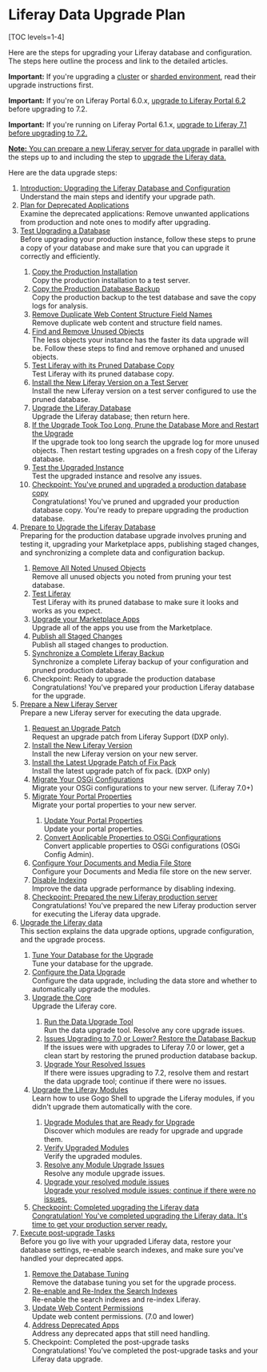 # Liferay Data Upgrade Plan

[TOC levels=1-4]

<p>
Here are the steps for upgrading your Liferay database and configuration. The steps here outline the process and link to the detailed articles.
</p>

<p>
<strong>Important:</strong> If you're upgrading a <a href="/docs/7-2/deploy/-/knowledge_base/deploy/updating-a-cluster">cluster</a> or <a href="/docs/7-2/deploy/-/knowledge_base/deploy/upgrading-sharded-environment">sharded environment</a>, read their upgrade instructions first.
</p>

<p>
<strong>Important:</strong> If you're on Liferay Portal 6.0.x, <a href="/docs/6-2/deploy/-/knowledge_base/deploy/upgrading-liferay">upgrade to Liferay Portal 6.2</a> before upgrading to 7.2.
</p>

<p>
<strong>Important:</strong> If you're running on Liferay Portal 6.1.x, <a href="/docs/7-1/deploy/-/knowledge_base/deploy/upgrading-to-liferay-71">upgrade to Liferay 7.1</a><a href="/docs/7-1/deploy/-/knowledge_base/deploy/upgrading-to-liferay-71"> before upgrading to 7.2.
</p>

<p>
<strong>Note:</strong> You can <a href="/docs/7-2/deploy/-/knowledge_base/deploy/preparing-a-new-product-server-for-data-upgrade">prepare a new Liferay server for data upgrade</a> in parallel with the steps up to and including the step to <a href="/docs/7-2/deploy/-/knowledge_base/deploy/upgrading-the-product-data">upgrade the Liferay data.</a>
</p>

<p>
Here are the data upgrade steps:
</p>

<ol id="root">
	<li>
		<div class="title"><a href="https://github.com/jhinkey/liferay-docs/blob/72-upgrading-liferay/deployment/articles/05-upgrading-to-liferay-7-2/01-upgrading-to-liferay-7-2-intro.markdown#upgrading-to-product-ver">Introduction: Upgrading the Liferay Database and Configuration</a></div>
		<div class="description">Understand the main steps and identify your upgrade path.</div>
	</li>
	<li>
		<div class="title"><a href="https://github.com/jhinkey/liferay-docs/blob/72-upgrading-liferay/deployment/articles/05-upgrading-to-liferay-7-2/02-planning-for-deprecated-apps.markdown">Plan for Deprecated Applications</a></div>
		<div class="description">Examine the deprecated applications: Remove unwanted applications from production and note ones to modify after upgrading.</div>
	</li>
	<li>
		<div class="title"><a href="https://github.com/jhinkey/liferay-docs/blob/72-upgrading-liferay/deployment/articles/05-upgrading-to-liferay-7-2/03-test-upgrading-a-liferay-backup-copy.markdown#test-upgrading-a-product-backup-copy">Test Upgrading a Database</a></div>
		<div class="description">Before upgrading your production instance, follow these steps to prune a copy of your database and make sure that you can upgrade it correctly and efficiently.</div>
	</li>
	<ol>
		<li>
			<div class="title"><a href="https://github.com/jhinkey/liferay-docs/blob/72-upgrading-liferay/deployment/articles/05-upgrading-to-liferay-7-2/03-test-upgrading-a-liferay-backup-copy.markdown#copy-the-production-installation-to-a-test-server">Copy the Production Installation</a></div>
			<div class="description">Copy the production installation to a test server.</div>
		</li>
		<li>
			<div class="title"><a href="https://github.com/jhinkey/liferay-docs/blob/72-upgrading-liferay/deployment/articles/05-upgrading-to-liferay-7-2/03-test-upgrading-a-liferay-backup-copy.markdown#copy-the-production-backup-to-the-test-database">Copy the Production Database Backup</a></div>
			<div class="description">Copy the production backup to the test database and save the copy logs for analysis.</div>
		</li>
		<li>
			<div class="title"><a href="https://github.com/jhinkey/liferay-docs/blob/72-upgrading-liferay/deployment/articles/05-upgrading-to-liferay-7-2/03-test-upgrading-a-liferay-backup-copy.markdown#remove-duplicate-web-content-structure-field-names-">Remove Duplicate Web Content Structure Field Names</a></div>
			<div class="description">Remove duplicate web content and structure field names.</div>
		</li>
		<li>
			<div class="title"><a href="https://github.com/jhinkey/liferay-docs/blob/72-upgrading-liferay/deployment/articles/05-upgrading-to-liferay-7-2/03-test-upgrading-a-liferay-backup-copy.markdown#find-and-remove-unused-objects">Find and Remove Unused Objects</a></div>
			<div class="description">The less objects your instance has the faster its data upgrade will be. Follow these steps to find and remove orphaned and unused objects.</div>
		</li>
		<li>
			<div class="title"><a href="https://github.com/jhinkey/liferay-docs/blob/72-upgrading-liferay/deployment/articles/05-upgrading-to-liferay-7-2/03-test-upgrading-a-liferay-backup-copy.markdown#test-product-with-its-pruned-database-copy">Test Liferay with its Pruned Database Copy</a></div>
			<div class="description">Test Liferay with its pruned database copy.</div>
		</li>
		<li>
			<div class="title"><a href="https://github.com/jhinkey/liferay-docs/blob/72-upgrading-liferay/deployment/articles/05-upgrading-to-liferay-7-2/03-test-upgrading-a-liferay-backup-copy.markdown#install-product-ver-on-a-test-server-and-configure-it-to-use-the-pruned-database">Install the New Liferay Version on a Test Server</a></div>
			<div class="description">Install the new Liferay version on a test server configured to use the pruned database.</div>
		</li>
		<li>
			<div class="title"><a href="https://github.com/jhinkey/liferay-docs/blob/72-upgrading-liferay/deployment/articles/05-upgrading-to-liferay-7-2/03-test-upgrading-a-liferay-backup-copy.markdown#upgrade-the-database">Upgrade the Liferay Database</a></a></div>
			<div class="description">Upgrade the Liferay database</a>; then return here.</div>
		</li>
		<li>
			<div class="title"><a href="https://github.com/jhinkey/liferay-docs/blob/72-upgrading-liferay/deployment/articles/05-upgrading-to-liferay-7-2/03-test-upgrading-a-liferay-backup-copy.markdown#test-upgrading-a-product-backup-copy">If the Upgrade Took Too Long, Prune the Database More and Restart the Upgrade</a></div>
			<div class="description">If the upgrade took too long search the upgrade log for more unused objects. Then restart testing upgrades on a fresh copy of the Liferay database.</div>
		</li>
		<li>
			<div class="title"><a href="https://github.com/jhinkey/liferay-docs/blob/72-upgrading-liferay/deployment/articles/05-upgrading-to-liferay-7-2/03-test-upgrading-a-liferay-backup-copy.markdown#test-the-upgraded-portal-and-resolve-any-issues">Test the Upgraded Instance</a></div>
			<div class="description">Test the upgraded instance and resolve any issues.</div>
		</li>
		<li>
			<div class="title"><a href="https://github.com/jhinkey/liferay-docs/blob/72-upgrading-liferay/deployment/articles/05-upgrading-to-liferay-7-2/03-test-upgrading-a-liferay-backup-copy.markdown#checkpoint-youve-pruned-and-upgraded-a-production-database-copy">Checkpoint: You've pruned and upgraded a production database copy</a></div>
			<div class="description">Congratulations! You've pruned and upgraded your production database copy. You're ready to prepare upgrading the production database.</div>
		</li>
	</ol>
	<li>
		<div class="title"><a href="https://github.com/jhinkey/liferay-docs/blob/72-upgrading-liferay/deployment/articles/05-upgrading-to-liferay-7-2/04-preparing-to-upgrade-the-liferay-database.markdown#preparing-to-upgrade-the-product-database">Prepare to Upgrade the Liferay Database</a></div>
		<div class="description">Preparing for the production database upgrade involves pruning and testing it, upgrading your Marketplace apps, publishing staged changes, and synchronizing a complete data and configuration backup.</div>
	</li>
	<ol>
		<li>
			<div class="title"><a href="https://github.com/jhinkey/liferay-docs/blob/72-upgrading-liferay/deployment/articles/05-upgrading-to-liferay-7-2/04-preparing-to-upgrade-the-liferay-database.markdown#remove-all-unused-objects-you-identified-earlier">Remove All Noted Unused Objects</a></div>
			<div class="description">Remove all unused objects you noted from pruning your test database.</div>
		</li>
		<li>
			<div class="title"><a href="https://github.com/jhinkey/liferay-docs/blob/72-upgrading-liferay/deployment/articles/05-upgrading-to-liferay-7-2/04-preparing-to-upgrade-the-liferay-database.markdown#test-product-with-its-pruned-database">Test Liferay</a></div>
			<div class="description">Test Liferay with its pruned database to make sure it looks and works as you expect.</div>
		</li>
		<li>
			<div class="title"><a href="https://github.com/jhinkey/liferay-docs/blob/72-upgrading-liferay/deployment/articles/05-upgrading-to-liferay-7-2/04-preparing-to-upgrade-the-liferay-database.markdown#upgrade-your-marketplace-apps">Upgrade your Marketplace Apps</a></div>
			<div class="description">Upgrade all of the apps you use from the Marketplace.</div>
		</li>
		<li>
			<div class="title"><a href="https://github.com/jhinkey/liferay-docs/blob/72-upgrading-liferay/deployment/articles/05-upgrading-to-liferay-7-2/04-preparing-to-upgrade-the-liferay-database.markdown#publish-all-staged-changes-to-production">Publish all Staged Changes</a></div>
			<div class="description">Publish all staged changes to production.</div>
		</li>
		<li>
			<div class="title"><a href="https://github.com/jhinkey/liferay-docs/blob/72-upgrading-liferay/deployment/articles/05-upgrading-to-liferay-7-2/04-preparing-to-upgrade-the-liferay-database.markdown#synchronize-a-complete-product-backup">Synchronize a Complete Liferay Backup</a></div>
			<div class="description">Synchronize a complete Liferay backup of your configuration and pruned production database.</div>
		</li>
		<li>
			<div class="title">Checkpoint: Ready to upgrade the production database</div>
			<div class="description">Congratulations! You've prepared your production Liferay database for the upgrade.</div>
		</li>
	</ol>
	<li>
		<div class="title"><a href="https://github.com/jhinkey/liferay-docs/blob/72-upgrading-liferay/deployment/articles/05-upgrading-to-liferay-7-2/04-preparing-to-upgrade-the-liferay-database.markdown#synchronize-a-complete-product-backup">Prepare a New Liferay Server</a></div>
		<div class="description">Prepare a new Liferay server for executing the data upgrade.</div>
	</li>
	<ol>
		<li>
			<div class="title"><a href="https://github.com/jhinkey/liferay-docs/blob/72-upgrading-liferay/deployment/articles/05-upgrading-to-liferay-7-2/05-preparing-a-new-liferay-server.markdown#request-an-upgrade-patch-from-liferay-support-liferay-dxp-only">Request an Upgrade Patch</a></div>
			<div class="description">Request an upgrade patch from Liferay Support (DXP only).</div>
		</li>
		<li>
			<div class="title"><a href="https://github.com/jhinkey/liferay-docs/blob/72-upgrading-liferay/deployment/articles/05-upgrading-to-liferay-7-2/05-preparing-a-new-liferay-server.markdown#install-product-ver">Install the New Liferay Version</a></div>
			<div class="description">Install the new Liferay version on your new server.</div>
		</li>
		<li>
			<div class="title"><a href="https://github.com/jhinkey/liferay-docs/blob/72-upgrading-liferay/deployment/articles/05-upgrading-to-liferay-7-2/05-preparing-a-new-liferay-server.markdown#install-product-ver">Install the Latest Upgrade Patch of Fix Pack</a></div>
			<div class="description">Install the latest upgrade patch of fix pack. (DXP only)</div>
		</li>
		<li>
			<div class="title"><a href="https://github.com/jhinkey/liferay-docs/blob/72-upgrading-liferay/deployment/articles/05-upgrading-to-liferay-7-2/05-preparing-a-new-liferay-server.markdown#migrate-your-osgi-configurations-product-70">Migrate Your OSGi Configurations</a></div>
			<div class="description">Migrate your OSGi configurations to your new server. (Liferay 7.0+)</div>
		</li>
		<li>
			<div class="title"><a href="https://github.com/jhinkey/liferay-docs/blob/72-upgrading-liferay/deployment/articles/05-upgrading-to-liferay-7-2/05-preparing-a-new-liferay-server.markdown#migrate-your-portal-properties">Migrate Your Portal Properties</a></div>
			<div class="description">Migrate your portal properties to your new server.</div>
		</li>
		<ol>
			<li>
				<div class="title"><a href="https://github.com/jhinkey/liferay-docs/blob/72-upgrading-liferay/deployment/articles/05-upgrading-to-liferay-7-2/05-preparing-a-new-liferay-server.markdown#update-your-portal-properties">Update Your Portal Properties</a></div>
				<div class="description">Update your portal properties.</div>
			</li>
			<li>
				<div class="title"><a href="https://github.com/jhinkey/liferay-docs/blob/72-upgrading-liferay/deployment/articles/05-upgrading-to-liferay-7-2/05-preparing-a-new-liferay-server.markdown#convert-applicable-properties-to-osgi-configurations">Convert Applicable Properties to OSGi Configurations</a></div>
				<div class="description">Convert applicable properties to OSGi configurations (OSGi Config Admin).</div>
			</li>
		</ol>
		<li>
			<div class="title"><a href="https://github.com/jhinkey/liferay-docs/blob/72-upgrading-liferay/deployment/articles/05-upgrading-to-liferay-7-2/05-preparing-a-new-liferay-server.markdown#configure-your-documents-and-media-file-store">Configure Your Documents and Media File Store</a></div>
			<div class="description">Configure your Documents and Media file store on the new server.</div>
		</li>
		<li>
			<div class="title"><a href="https://github.com/jhinkey/liferay-docs/blob/72-upgrading-liferay/deployment/articles/05-upgrading-to-liferay-7-2/05-preparing-a-new-liferay-server.markdown#configure-your-documents-and-media-file-store">Disable Indexing</a></div>
			<div class="description">Improve the data upgrade performance by disabling indexing.</div>
		</li>
		<li>
			<div class="title"><a href="https://github.com/jhinkey/liferay-docs/blob/72-upgrading-liferay/deployment/articles/05-upgrading-to-liferay-7-2/05-preparing-a-new-liferay-server.markdown#configure-your-documents-and-media-file-store">Checkpoint: Prepared the new Liferay production server</a></div>
			<div class="description">Congratulations! You've prepared the new Liferay production server for executing the Liferay data upgrade.</div>
		</li>
	</ol>
	<li>
		<div class="title"><a href="https://github.com/jhinkey/liferay-docs/blob/72-upgrading-liferay/deployment/articles/05-upgrading-to-liferay-7-2/06-upgrading-the-liferay-database/01-upgrading-the-liferay-database-intro.markdown#upgrading-the-product-data">Upgrade the Liferay data</a></div>
		<div class="description">This section explains the data upgrade options, upgrade configuration, and the upgrade process.</div>
	</li>
	<ol>
		<li>
			<div class="title"><a href="/docs/7-2/deploy/-/knowledge_base/deploy/tuning-your-database-for-the-upgrade">Tune Your Database for the Upgrade</a></div>
			<div class="description">Tune your database for the upgrade.</div>
		</li>
		<li>
			<div class="title"><a href="https://github.com/jhinkey/liferay-docs/blob/72-upgrading-liferay/deployment/articles/05-upgrading-to-liferay-7-2/06-upgrading-the-liferay-database/03-configuring-the-data-upgrade.markdown#configuring-the-data-upgrade">Configure the Data Upgrade</a></div>
			<div class="description">Configure the data upgrade, including the data store and whether to automatically upgrade the modules.</div>
		</li>
		<li>
			<div class="title"><a href="https://github.com/jhinkey/liferay-docs/blob/72-upgrading-liferay/deployment/articles/05-upgrading-to-liferay-7-2/06-upgrading-the-liferay-database/04-upgrading-the-core-using-the-upgrade-tool.markdown#upgrading-the-core-using-the-upgrade-tool">Upgrade the Core</a></div>
			<div class="description">Upgrade the Liferay core.</div>
		</li>
		<ol>
			<li>
				<div class="title"><a href="https://github.com/jhinkey/liferay-docs/blob/72-upgrading-liferay/deployment/articles/05-upgrading-to-liferay-7-2/06-upgrading-the-liferay-database/04-upgrading-the-core-using-the-upgrade-tool.markdown#upgrade-tool-usage">Run the Data Upgrade Tool</a></div>
				<div class="description">Run the data upgrade tool. Resolve any core upgrade issues.</div>
			</li>
			<li>
				<div class="title"><a href="https://github.com/jhinkey/liferay-docs/blob/72-upgrading-liferay/deployment/articles/05-upgrading-to-liferay-7-2/04-preparing-to-upgrade-the-liferay-database.markdown#synchronize-a-complete-product-backup">Issues Upgrading to 7.0 or Lower? Restore the Database Backup</a></div>
				<div class="description">If the issues were with upgrades to Liferay 7.0 or lower, get a clean start by restoring the pruned production database backup.</div>
			</li>
			<li>
				<div class="title"><a href="https://github.com/jhinkey/liferay-docs/blob/72-upgrading-liferay/deployment/articles/05-upgrading-to-liferay-7-2/06-upgrading-the-liferay-database/04-upgrading-the-core-using-the-upgrade-tool.markdown#upgrading-the-core-using-the-upgrade-tool">Upgrade Your Resolved Issues</a></div>
				<div class="description">If there were issues upgrading to 7.2, resolve them and restart the data upgrade tool; continue if there were no issues.</div>
			</li>
		</ol>
		<li>
			<div class="title"><a href="https://github.com/jhinkey/liferay-docs/blob/72-upgrading-liferay/deployment/articles/05-upgrading-to-liferay-7-2/06-upgrading-the-liferay-database/05-upgrading-modules-using-gogo-shell.markdown#upgrading-modules-using-gogo-shell">Upgrade the Liferay Modules</a></div>
			<div class="description">Learn how to use Gogo Shell to upgrade the Liferay modules, if you didn't upgrade them automatically with the core.</div>
		</li>
		<ol>
			<li>
				<div class="title"><a href="https://github.com/jhinkey/liferay-docs/blob/72-upgrading-liferay/deployment/articles/05-upgrading-to-liferay-7-2/06-upgrading-the-liferay-database/05-upgrading-modules-using-gogo-shell.markdown#executing-module-upgrades">Upgrade Modules that are Ready for Upgrade</a></div>
				<div class="description">Discover which modules are ready for upgrade and upgrade them.</div>
			</li>
			<li>
				<div class="title"><a href="https://github.com/jhinkey/liferay-docs/blob/72-upgrading-liferay/deployment/articles/05-upgrading-to-liferay-7-2/06-upgrading-the-liferay-database/05-upgrading-modules-using-gogo-shell.markdown#executing-verify-processes">Verify Upgraded Modules</a></div>
				<div class="description">Verify the upgraded modules.</div>
			</li>
			<li>
				<div class="title"><a href="https://github.com/jhinkey/liferay-docs/blob/72-upgrading-liferay/deployment/articles/05-upgrading-to-liferay-7-2/06-upgrading-the-liferay-database/05-upgrading-modules-using-gogo-shell.markdown#checking-upgrade-status">Resolve any Module Upgrade Issues</a></div>
				<div class="description">Resolve any module upgrade issues.</div>
			</li>
			<li>
				<div class="title"><a href="https://github.com/jhinkey/liferay-docs/blob/72-upgrading-liferay/deployment/articles/05-upgrading-to-liferay-7-2/06-upgrading-the-liferay-database/05-upgrading-modules-using-gogo-shell.markdown#executing-module-upgrades">Upgrade your resolved module issues</div>
				<div class="description">Upgrade your resolved module issues; continue if there were no issues.</div>
			</li>
		</ol>
		<li>
			<div class="title">Checkpoint: Completed upgrading the Liferay data</div>
			<div class="description">Congratulation! You've completed upgrading the Liferay data. It's time to get your production server ready.</div>
		</li>
	</ol>
	<li>
		<div class="title"><a href="https://github.com/jhinkey/liferay-docs/blob/72-upgrading-liferay/deployment/articles/05-upgrading-to-liferay-7-2/07-executing-post-upgrade-tasks.markdown#executing-post-upgrade-tasks">Execute post-upgrade Tasks</a></div>
		<div class="description">Before you go live with your upgraded Liferay data, restore your database settings, re-enable search indexes, and make sure you've handled your deprecated apps.</div>
	</li>
	<ol>
		<li>
			<div class="title"><a href="https://github.com/jhinkey/liferay-docs/blob/72-upgrading-liferay/deployment/articles/05-upgrading-to-liferay-7-2/07-executing-post-upgrade-tasks.markdown#tuning-your-database-for-production">Remove the Database Tuning</a></div>
			<div class="description">Remove the database tuning you set for the upgrade process.</div>
		</li>
		<li>
			<div class="title"><a href="https://github.com/jhinkey/liferay-docs/blob/72-upgrading-liferay/deployment/articles/05-upgrading-to-liferay-7-2/07-executing-post-upgrade-tasks.markdown#re-enabling-search-indexing-and-reindexing-search-indexes">Re-enable and Re-Index the Search Indexes</a></div>
			<div class="description">Re-enable the search indexes and re-index Liferay.</div>
		</li>
		<li>
			<div class="title"><a href="https://github.com/jhinkey/liferay-docs/blob/72-upgrading-liferay/deployment/articles/05-upgrading-to-liferay-7-2/07-executing-post-upgrade-tasks.markdown#enabling-web-content-view-permissions">Update Web Content Permissions</a></div>
            <div class="description">Update web content permissions. (7.0 and lower)</div>
		</li>
		<li>
			<div class="title"><a href="https://github.com/jhinkey/liferay-docs/blob/72-upgrading-liferay/deployment/articles/05-upgrading-to-liferay-7-2/02-planning-for-deprecated-apps.markdown">Address Deprecated Apps</a></div>
			<div class="description">Address any deprecated apps that still need handling.</div>
		</li>
		<li>
			<div class="title">Checkpoint: Completed the post-upgrade tasks</div>
			<div class="description">Congratulations! You've completed the post-upgrade tasks and your Liferay data upgrade.</div>
		</li>
	</ol>
</ol>